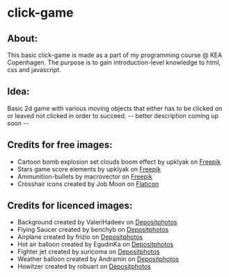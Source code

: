 # click-game
## About:
This basic click-game is made as a part of my programming course @ KEA Copenhagen.
The purpose is to gain introduction-level knowledge to html, css and javascript.

## Idea:
Basic 2d game with various moving objects that either has to be clicked on or leaved not clicked in order to succeed.
 -- better description coming up soon --

## Credits for free images:
- Cartoon bomb explosion set clouds boom effect by upklyak on [Freepik](https://www.freepik.com/free-vector/cartoon-bomb-explosion-set-clouds-boom-effect_20731547.htm)
- Stars game score elements by upklyak on [Freepik](https://www.freepik.com/free-vector/stars-game-score-elements-ui-ux-gui-rate-assets-gold-metal-wooden-ice-crystal-lava-texture-app-user-interface-display-winner-achievement-bonus-cartoon-vector-illustration-icons_25196696.htm)
- Ammunition-bullets by macrovector on [Freepik](https://www.freepik.com/free-vector/ammunition-bullets_10602942.htm)
- Crosshair icons created by Job Moon on [Flaticon](https://www.flaticon.com/free-icon/crosshairs_8301052)

## Credits for licenced images:
- Background created by ValeriHadeev on [Depositphotos](https://da.depositphotos.com/274676334/stock-illustration-beautiful-countryside-summer-landscape-valley.html)
- Flying Saucer created by benchyb on [Depositphotos](https://da.depositphotos.com/67911067/stock-illustration-flying-saucer-spaceship-and-ufo.html)
- Airplane created by frizio on [Depositphotos](https://da.depositphotos.com/151308206/stock-illustration-airline-passenger-line.html)
- Hot air balloon created by EgudinKa on [Depositphotos](https://da.depositphotos.com/164149376/stock-illustration-hot-air-balloon-red-white.html)
- Fighter jet created by suricoma on [Depositphotos](https://da.depositphotos.com/46370961/stock-illustration-fighter-jet.html)
- Weather balloon created by Andramin on [Depositphotos](https://da.depositphotos.com/239591722/stock-illustration-weather-balloon-radiosonde-blue-sky.html)
- Howitzer created by robuart on [Depositphotos](https://da.depositphotos.com/138315840/stock-illustration-howitzer-vector-illustration-in-flat.html)